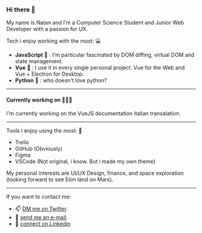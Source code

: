 ### Hi there 👋

My name is Natan and I’m a Computer Science Student and Junior Web Developer with a passion for UX.

Tech i enjoy working with the most: 💻
- **JavaScript** 💛 : I'm particular fascinated by DOM diffing, virtual DOM and state management. 
- **Vue** 💚 : I use it in every single personal project. Vue for the Web and Vue + Electron for Desktop.
- **Python** 💙 : who doesn't love python?
---
#### Currently working on 👨🏼‍💻
I'm currently working on the VueJS documentation italian transalation. 

---
Tools I enjoy using the most: 📐
- Trello
- GitHub (Obviously)
- Figma
- VSCode (Not original, i know. But i made my own theme)

My personal interests are UI/UX Design, finance, and space exploration (looking forward to see Elon land on Mars). 

---

If you want to contact me:
- 📫 [DM me on Twitter](https://twitter.com/NatanCieplinski).   
- 📩 [send me an e-mail](natan.cieplinski.developer@gmail.com).
- 👤 [connect on Linkedin](https://www.linkedin.com/in/natancieplinski)
